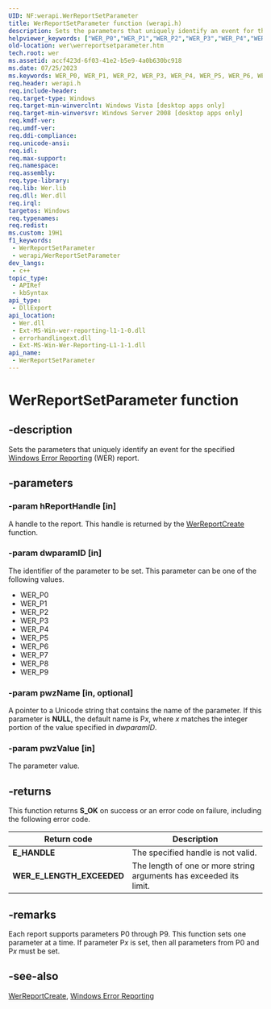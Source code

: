 ```yaml
---
UID: NF:werapi.WerReportSetParameter
title: WerReportSetParameter function (werapi.h)
description: Sets the parameters that uniquely identify an event for the specified Windows Error Reporting (WER) report.
helpviewer_keywords: ["WER_P0","WER_P1","WER_P2","WER_P3","WER_P4","WER_P5","WER_P6","WER_P7","WER_P8","WER_P9","WerReportSetParameter","WerReportSetParameter function [Windows Error Reporting]","base.werreportsetparameter","wer.werreportsetparameter","werapi/WerReportSetParameter"]
old-location: wer\werreportsetparameter.htm
tech.root: wer
ms.assetid: accf423d-6f03-41e2-b5e9-4a0b630bc918
ms.date: 07/25/2023
ms.keywords: WER_P0, WER_P1, WER_P2, WER_P3, WER_P4, WER_P5, WER_P6, WER_P7, WER_P8, WER_P9, WerReportSetParameter, WerReportSetParameter function [Windows Error Reporting], base.werreportsetparameter, wer.werreportsetparameter, werapi/WerReportSetParameter
req.header: werapi.h
req.include-header: 
req.target-type: Windows
req.target-min-winverclnt: Windows Vista [desktop apps only]
req.target-min-winversvr: Windows Server 2008 [desktop apps only]
req.kmdf-ver: 
req.umdf-ver: 
req.ddi-compliance: 
req.unicode-ansi: 
req.idl: 
req.max-support: 
req.namespace: 
req.assembly: 
req.type-library: 
req.lib: Wer.lib
req.dll: Wer.dll
req.irql: 
targetos: Windows
req.typenames: 
req.redist: 
ms.custom: 19H1
f1_keywords:
 - WerReportSetParameter
 - werapi/WerReportSetParameter
dev_langs:
 - c++
topic_type:
 - APIRef
 - kbSyntax
api_type:
 - DllExport
api_location:
 - Wer.dll
 - Ext-MS-Win-wer-reporting-l1-1-0.dll
 - errorhandlingext.dll
 - Ext-MS-Win-Wer-Reporting-L1-1-1.dll
api_name:
 - WerReportSetParameter
---
```


# WerReportSetParameter function

## -description

Sets the parameters that uniquely identify an event for the specified [Windows Error Reporting](../_wer/index.md) (WER) report.

## -parameters

### -param hReportHandle [in]

A handle to the report. This handle is returned by the [WerReportCreate](/windows/desktop/api/werapi/nf-werapi-werreportcreate) function.

### -param dwparamID [in]

The identifier of the parameter to be set. This parameter can be one of the following values.

- WER_P0
- WER_P1
- WER_P2
- WER_P3
- WER_P4
- WER_P5
- WER_P6
- WER_P7
- WER_P8
- WER_P9

### -param pwzName [in, optional]

A pointer to a Unicode string that contains the name of the parameter. If this parameter is **NULL**, the default name is P*x*, where *x* matches the integer portion of the value specified in *dwparamID*.

### -param pwzValue [in]

The parameter value.

## -returns

This function returns **S_OK** on success or an error code on failure, including the following error code.

|Return code|Description|
|--- |--- |
|**E_HANDLE**|The specified handle is not valid.|
|**WER_E_LENGTH_EXCEEDED**|The length of one or more string arguments has exceeded its limit.|

## -remarks

Each report supports parameters P0 through P9. This function sets one parameter at a time. If parameter P*x* is set, then all parameters from P0 and P*x* must be set.

## -see-also

[WerReportCreate](/windows/desktop/api/werapi/nf-werapi-werreportcreate), [Windows Error Reporting](/windows/desktop/wer)
